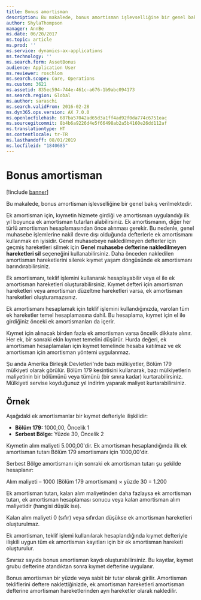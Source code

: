 ```yaml
---
title: Bonus amortisman
description: Bu makalede, bonus amortisman işlevselliğine bir genel bakış verilmektedir.
author: ShylaThompson
manager: AnnBe
ms.date: 06/20/2017
ms.topic: article
ms.prod: ''
ms.service: dynamics-ax-applications
ms.technology: ''
ms.search.form: AssetBonus
audience: Application User
ms.reviewer: roschlom
ms.search.scope: Core, Operations
ms.custom: 3621
ms.assetid: 835ec594-744e-461c-a676-1b9abc094173
ms.search.region: Global
ms.author: saraschi
ms.search.validFrom: 2016-02-28
ms.dyn365.ops.version: AX 7.0.0
ms.openlocfilehash: 687ba57042ad65d3a1ff4ad92f0da774c6751eac
ms.sourcegitcommit: 8b4b6a9226d4e5f66498ab2a5b4160e26dd112af
ms.translationtype: HT
ms.contentlocale: tr-TR
ms.lasthandoff: 08/01/2019
ms.locfileid: "1840685"
---
```

# <a name="bonus-depreciation"></a>Bonus amortisman

[!include [banner](../includes/banner.md)]

Bu makalede, bonus amortisman işlevselliğine bir genel bakış verilmektedir.

Ek amortisman için, kıymetin hizmete girdiği ve amortisman uygulandığı ilk yıl boyunca ek amortisman tutarları alabilirsiniz. Ek amortismanın, diğer her türlü amortisman hesaplamasından önce alınması gerekir. Bu nedenle, genel muhasebe işlemlerine nakil devre dışı olduğunda defterlerle ek amortismanı kullanmak en iyisidir. Genel muhasebeye nakledilmeyen defterler için geçmiş hareketleri silmek için **Genel muhasebe defterine nakledilmeyen hareketleri sil** seçeneğini kullanabilirsiniz. Daha önceden nakledilen amortisman hareketlerini silerek kıymet yaşam döngüsünde ek amortismanı barındırabilirsiniz. 

Ek amortismanı, teklif işlemini kullanarak hesaplayabilir veya el ile ek amortisman hareketleri oluşturabilirsiniz. Kıymet defteri için amortisman hareketleri veya amortisman düzeltme hareketleri varsa, ek amortisman hareketleri oluşturamazsınız.

Ek amortismanı hesaplamak için teklif işlemini kullandığınızda, varolan tüm ek hareketler temel hesaplamasına dahil. Bu hesaplama, kıymet için el ile girdiğiniz önceki ek amortismanları da içerir. 

Kıymet için alınacak birden fazla ek amortisman varsa öncelik dikkate alınır. Her ek, bir sonraki ekin kıymet temelini düşürür. Hurda değeri, ek amortisman hesaplamaları için kıymet temelinde hesaba katılmaz ve ek amortisman için amortisman yöntemi uygulanmaz. 

Şu anda Amerika Birleşik Devletleri'nde bazı mülkiyetler, Bölüm 179 mülkiyeti olarak görülür. Bölüm 179 kesintisini kullanarak, bazı mülkiyetlerin maliyetinin bir bölümünü veya tümünü (bir sınıra kadar) kurtarabilirsiniz. Mülkiyeti servise koyduğunuz yıl indirim yaparak maliyet kurtarabilirsiniz.

## <a name="example"></a>Örnek
Aşağıdaki ek amortismanlar bir kıymet defteriyle ilişkilidir:

-   **Bölüm 179:** 1000,00, Öncelik 1
-   **Serbest Bölge:** Yüzde 30, Öncelik 2

Kıymetin alım maliyeti 5.000,00'dir. Ek amortisman hesaplandığında ilk ek amortisman tutarı Bölüm 179 amortismanı için 1000,00'dir. 

Serbest Bölge amortismanı için sonraki ek amortisman tutarı şu şekilde hesaplanır: 

Alım maliyeti – 1000 (Bölüm 179 amortismanı) × yüzde 30 = 1.200 

Ek amortisman tutarı, kalan alım maliyetinden daha fazlaysa ek amortisman tutarı, ek amortisman hesaplaması sonucu veya kalan amortisman alım maliyetidir (hangisi düşük ise). 

Kalan alım maliyeti 0 (sıfır) veya sıfırdan düşükse ek amortisman hareketleri oluşturulmaz. 

Ek amortisman, teklif işlemi kullanılarak hesaplandığında kıymet defteriyle ilişkili uygun tüm ek amortisman kayıtları için bir ek amortisman hareketi oluşturulur. 

Sınırsız sayıda bonus amortisman kaydı oluşturabilirsiniz. Bu kayıtlar, kıymet grubu defterine atandıktan sonra kıymet defterine uygulanır. 

Bonus amortisman bir yüzde veya sabit bir tutar olarak girilir. Amortisman tekliflerini deftere naklettiğinizde, ek amortisman hareketleri amortisman defterine amortisman hareketlerinden ayrı hareketler olarak nakledilir.



